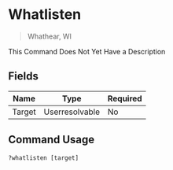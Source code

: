 # Whatlisten
> Whathear, Wl

This Command Does Not Yet Have a Description

## Fields

| Name | Type | Required |
|------|------|----------|
| Target | Userresolvable | No |

## Command Usage
```
?whatlisten [target]
```